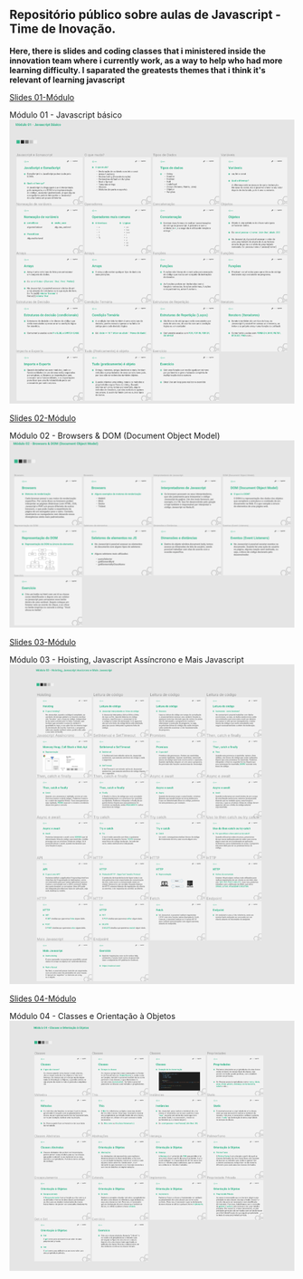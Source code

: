 <h2>Repositório público sobre aulas de Javascript - Time de Inovação.</h2>

**Here, there is  slides and coding classes that i ministered inside the innovation team where i currently work, as a way to help who had more learning difficulty. I saparated the greatests themes that i think it's relevant of learning javascript**

<a href="https://www.figma.com/proto/uFYceWIvquAr5qVxpDBo2d/M%C3%B3dulo-01---Javascript-B%C3%A1sico?node-id=1%3A2" target="_blank">Slides 01-Módulo</a>

Módulo 01 - Javascript básico
<img src="https://raw.githubusercontent.com/gsllucas/aulas-javascript/master/src/assets/01-module.png"/>

<a href="https://www.figma.com/proto/AnrRYidiy0N1rY6DSoCgrX/M%C3%B3dulo-02---Browsers-%26-DOM-(Document-Object-Model)?node-id=0%3A1&scaling=min-zoom&page-id=0%3A1" target="_blank">Slides 02-Módulo</a>

Módulo 02 - Browsers & DOM (Document Object Model)
<img src="https://raw.githubusercontent.com/gsllucas/aulas-javascript/master/src/assets/02-module.png"/>

<a href="https://www.figma.com/proto/tiCBbntpBu4ixXlF5kQwlf/M%C3%B3dulo-03---Hoisting%2C-Javascript-Ass%C3%ADcrono-e-Mais-Javascript?node-id=108%3A42&scaling=min-zoom&page-id=0%3A1" target="_blank">Slides 03-Módulo</a>

Módulo 03 - Hoisting, Javascript Assíncrono e Mais Javascript
<img src="https://raw.githubusercontent.com/gsllucas/aulas-javascript/master/src/assets/03-module.png"/>

<a href="https://www.figma.com/proto/j5NTdw1ObN9sgBaecKWUMZ/M%C3%B3dulo-04---Classes?node-id=108%3A42&scaling=min-zoom&page-id=0%3A1" target="_blank">Slides 04-Módulo</a>

Módulo 04 - Classes e Orientação à Objetos
<img src="https://raw.githubusercontent.com/gsllucas/aulas-javascript/master/src/assets/04-module.png"/>
